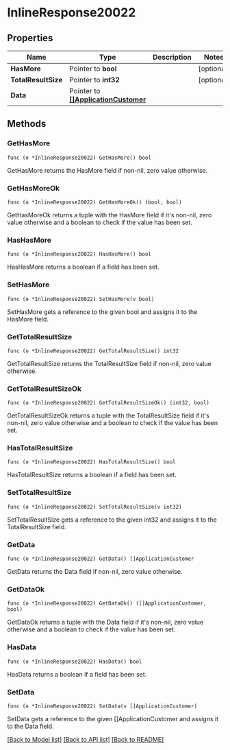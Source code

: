 # InlineResponse20022

## Properties

Name | Type | Description | Notes
------------ | ------------- | ------------- | -------------
**HasMore** | Pointer to **bool** |  | [optional] 
**TotalResultSize** | Pointer to **int32** |  | [optional] 
**Data** | Pointer to [**[]ApplicationCustomer**](ApplicationCustomer.md) |  | 

## Methods

### GetHasMore

`func (o *InlineResponse20022) GetHasMore() bool`

GetHasMore returns the HasMore field if non-nil, zero value otherwise.

### GetHasMoreOk

`func (o *InlineResponse20022) GetHasMoreOk() (bool, bool)`

GetHasMoreOk returns a tuple with the HasMore field if it's non-nil, zero value otherwise
and a boolean to check if the value has been set.

### HasHasMore

`func (o *InlineResponse20022) HasHasMore() bool`

HasHasMore returns a boolean if a field has been set.

### SetHasMore

`func (o *InlineResponse20022) SetHasMore(v bool)`

SetHasMore gets a reference to the given bool and assigns it to the HasMore field.

### GetTotalResultSize

`func (o *InlineResponse20022) GetTotalResultSize() int32`

GetTotalResultSize returns the TotalResultSize field if non-nil, zero value otherwise.

### GetTotalResultSizeOk

`func (o *InlineResponse20022) GetTotalResultSizeOk() (int32, bool)`

GetTotalResultSizeOk returns a tuple with the TotalResultSize field if it's non-nil, zero value otherwise
and a boolean to check if the value has been set.

### HasTotalResultSize

`func (o *InlineResponse20022) HasTotalResultSize() bool`

HasTotalResultSize returns a boolean if a field has been set.

### SetTotalResultSize

`func (o *InlineResponse20022) SetTotalResultSize(v int32)`

SetTotalResultSize gets a reference to the given int32 and assigns it to the TotalResultSize field.

### GetData

`func (o *InlineResponse20022) GetData() []ApplicationCustomer`

GetData returns the Data field if non-nil, zero value otherwise.

### GetDataOk

`func (o *InlineResponse20022) GetDataOk() ([]ApplicationCustomer, bool)`

GetDataOk returns a tuple with the Data field if it's non-nil, zero value otherwise
and a boolean to check if the value has been set.

### HasData

`func (o *InlineResponse20022) HasData() bool`

HasData returns a boolean if a field has been set.

### SetData

`func (o *InlineResponse20022) SetData(v []ApplicationCustomer)`

SetData gets a reference to the given []ApplicationCustomer and assigns it to the Data field.


[[Back to Model list]](../README.md#documentation-for-models) [[Back to API list]](../README.md#documentation-for-api-endpoints) [[Back to README]](../README.md)


